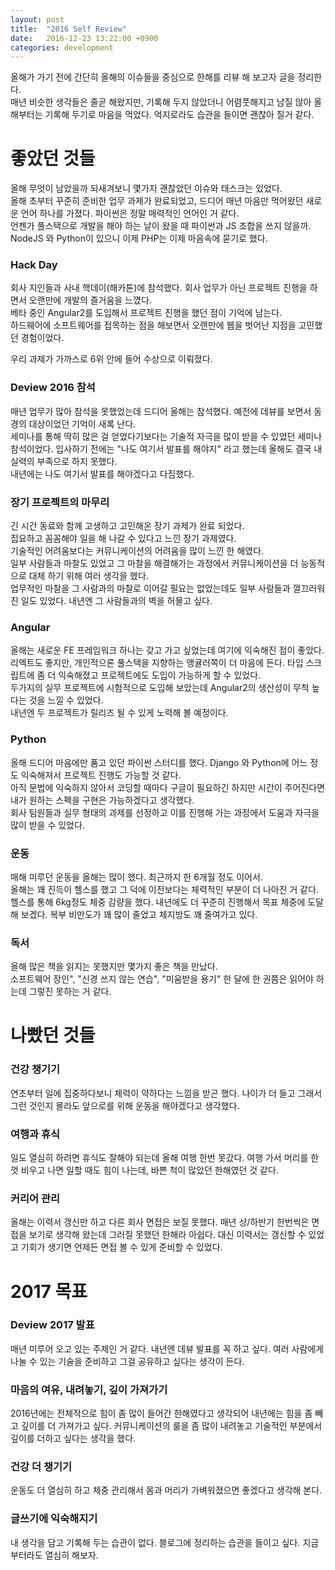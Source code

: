 ```yaml
---
layout: post
title:  "2016 Self Review"
date:   2016-12-23 13:22:00 +0900
categories: development
---
```



올해가 가기 전에 간단히 올해의 이슈들을 중심으로 한해를 리뷰 해 보고자 글을 정리한다.  
매년 비슷한 생각들은 줄곧 해왔지만, 기록해 두지 않았더니 어렴풋해지고 남질 않아 올해부터는 기록해 두기로 마음을 먹었다. 억지로라도 습관을 들이면 괜찮아 질거 같다. 


# 좋았던 것들
올해 무엇이 남았을까 되새겨보니 몇가지 괜찮았던 이슈와 태스크는 있었다.  
올해 초부터 꾸준히 준비한 업무 과제가 완료되었고, 드디어 매년 마음만 먹어왔던 새로운 언어 하나를 가졌다. 파이썬은 정말 매력적인 언어인 거 같다.  
언젠가 풀스택으로 개발을 해야 하는 날이 왔을 때 파이썬과 JS 조합을 쓰지 않을까. NodeJS 와 Python이 있으니 이제 PHP는 이제 마음속에 묻기로 했다.


### Hack Day
회사 지인들과 사내 핵데이(해카톤)에 참석했다. 회사 업무가 아닌 프로젝트 진행을 하면서 오랜만에 개발의 즐거움을 느꼈다.  
베타 중인 Angular2를 도입해서 프로젝트 진행을 했던 점이 기억에 남는다.  
하드웨어에 소프트웨어를 접목하는 점을 해보면서 오랜만에 웹을 벗어난 지점을 고민했던 경험이었다.  
  
우리 과제가 가까스로 6위 안에 들어 수상으로 이뤄졌다.  


### Deview 2016 참석
매년 업무가 많아 참석을 못했었는데 드디어 올해는 참석했다. 예전에 데뷰를 보면서 동경의 대상이었던 기억이 새록 난다.   
세미나를 통해 딱히 많은 걸 얻었다기보다는 기술적 자극을 많이 받을 수 있었던 세미나 참석이었다. 입사하기 전에는 "나도 여기서 발표를 해야지" 라고 했는데 올해도 결국 내 실력의 부족으로 하지 못했다.  
내년에는 나도 여기서 발표를 해야겠다고 다짐했다.  


### 장기 프로젝트의 마무리
긴 시간 동료와 함께 고생하고 고민해온 장기 과제가 완료 되었다.  
집요하고 꼼꼼해야 일을 해 나갈 수 있다고 느낀 장기 과제였다.   
기술적인 어려움보다는 커뮤니케이션의 어려움을 많이 느낀 한 해였다.   
일부 사람들과 마찰도 있었고 그 마찰을 해결해가는 과정에서 커뮤니케이션을 더 능동적으로 대체 하기 위해 여러 생각을 했다.   
업무적인 마찰을 그 사람과의 마찰로 이어갈 필요는 없었는데도 일부 사람들과 껄끄러워진 일도 있었다. 내년엔 그 사람들과의 벽을 허물고 싶다.  


### Angular 
올해는 새로운 FE 프레임워크 하나는 갖고 가고 싶었는데 여기에 익숙해진 점이 좋았다.  
리엑트도 좋지만, 개인적으론 풀스택을 지향하는 앵귤러쪽이 더 마음에 든다. 타입 스크립트에 좀 더 익숙해졌고 프로젝트에도 도입이 가능하게 할 수 있었다.  
두가지의 실무 프로젝트에 시험적으로 도입해 보았는데 Angular2의 생산성이 무척 높다는 것을 느낄 수 있었다.  
내년엔 두 프로젝트가 릴리즈 될 수 있게 노력해 볼 예정이다.  
 
  
### Python
올해 드디어 마음에만 품고 있던 파이썬 스터디를 했다. Django 와 Python에 어느 정도 익숙해져서 프로젝트 진행도 가능할 것 같다.  
아직 문법에 익숙하지 않아서 코딩할 때마다 구글이 필요하긴 하지만 시간이 주어진다면 내가 원하는 스펙을 구현은 가능하겠다고 생각했다.   
회사 팀원들과 실무 형태의 과제를 선정하고 이를 진행해 가는 과정에서 도움과 자극을 많이 받을 수 있었다.


### 운동

매해 미루던 운동을 올해는 많이 했다. 최근까지 한 6개월 정도 이어서.  
올해는 꽤 진득이 헬스를 했고 그 덕에 이전보다는 체력적인 부분이 더 나아진 거 같다.  
헬스를 통해 6kg정도 체중 감량을 했다. 내년에도 더 꾸준히 진행해서 목표 체중에 도달해 보겠다. 복부 비만도가 꽤 많이 줄었고 체지방도 꽤 줄여가고 있다. 


### 독서
올해 많은 책을 읽지는 못했지만 몇가지 좋은 책을 만났다.   
소프트웨어 장인​", "신경 쓰지 않는 연습", "미움받을 용기" 한 달에 한 권쯤은 읽어야 하는데 그렇진 못하는 거 같다.



# 나빴던 것들

### 건강 챙기기
연초부터 일에 집중하다보니 체력이 약하다는 느낌을 받곤 했다.
나이가 더 들고 그래서 그런 것인지 몰라도 앞으로를 위해 운동을 해야겠다고 생각했다.  


### 여행과 휴식
일도 열심히 하려면 휴식도 잘해야 되는데 올해 여행 한번 못갔다.
여행 가서 머리를 한껏 비우고 나면 일할 때도 힘이 나는데, 바쁜 척이 많았던 한해였던 것 같다.


### 커리어 관리
올해는 이력서 갱신만 하고 다른 회사 면접은 보질 못했다. 매년 상/하반기 한번씩은 면접을 보기로 생각해 왔는데 그러질 못했던 한해라 아쉽다. 대신 이력서는 갱신할 수 있었고 기회가 생기면 언제든 면접 볼 수 있게 준비할 수 있었다.


# 2017 목표

### Deview 2017 발표
매년 미루어 오고 있는 주제인 거 같다. 내년엔 데뷰 발표를 꼭 하고 싶다. 여러 사람에게 나눌 수 있는 기술을 준비하고 그걸 공유하고 싶다는 생각이 든다. 


### 마음의 여유, 내려놓기, 깊이 가져가기
2016년에는 전체적으로 힘이 좀 많이 들어간 한해였다고 생각되어 내년에는 힘을 좀 빼고 깊이를 더 가져가고 싶다. 커뮤니케이션의 룰을 좀 많이 내려놓고 기술적인 부분에서 깊이를 더하고 싶다는 생각을 했다.


### 건강 더 챙기기
운동도 더 열심히 하고 체중 관리해서 몸과 머리가 가벼워졌으면 좋겠다고 생각해 본다.


### 글쓰기에 익숙해지기
내 생각을 담고 기록해 두는 습관이 없다. 블로그에 정리하는 습관을 들이고 싶다. 지금부터라도 열심히 해보자.

